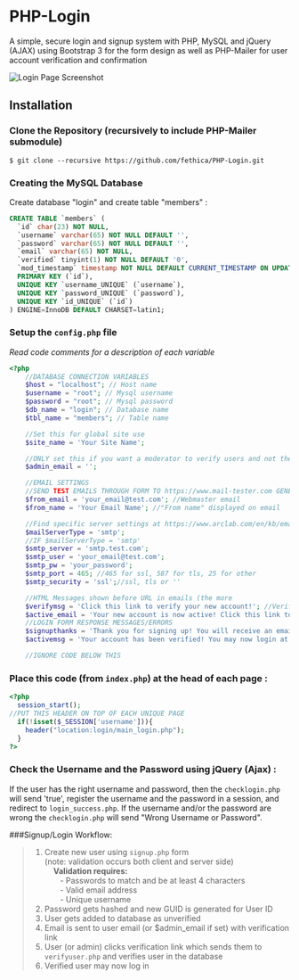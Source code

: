 PHP-Login
=========

A simple, secure login and signup system with PHP, MySQL and jQuery (AJAX) using Bootstrap 3 for the form design as well as PHP-Mailer for user account verification and confirmation

<img src="https://raw.githubusercontent.com/fethica/PHP-Login/master/login/images/screenshot.png" alt="Login Page Screenshot" />

## Installation
### Clone the Repository (recursively to include PHP-Mailer submodule)
    $ git clone --recursive https://github.com/fethica/PHP-Login.git

### Creating the MySQL Database

Create database "login" and create table "members" :

```sql
CREATE TABLE `members` (
  `id` char(23) NOT NULL,
  `username` varchar(65) NOT NULL DEFAULT '',
  `password` varchar(65) NOT NULL DEFAULT '',
  `email` varchar(65) NOT NULL,
  `verified` tinyint(1) NOT NULL DEFAULT '0',
  `mod_timestamp` timestamp NOT NULL DEFAULT CURRENT_TIMESTAMP ON UPDATE CURRENT_TIMESTAMP,
  PRIMARY KEY (`id`),
  UNIQUE KEY `username_UNIQUE` (`username`),
  UNIQUE KEY `password_UNIQUE` (`password`),
  UNIQUE KEY `id_UNIQUE` (`id`)
) ENGINE=InnoDB DEFAULT CHARSET=latin1;
```

### Setup the `config.php` file
<i>Read code comments for a description of each variable</i>

```php
<?php
	//DATABASE CONNECTION VARIABLES
	$host = "localhost"; // Host name
	$username = "root"; // Mysql username
	$password = "root"; // Mysql password
	$db_name = "login"; // Database name
	$tbl_name = "members"; // Table name

	//Set this for global site use
	$site_name = 'Your Site Name';

	//ONLY set this if you want a moderator to verify users and not the users themselves, otherwise leave blank or comment out
	$admin_email = '';

	//EMAIL SETTINGS
	//SEND TEST EMAILS THROUGH FORM TO https://www.mail-tester.com GENERATED ADDRESS FOR SPAM RATING AND TIPS
	$from_email = 'your_email@test.com'; //Webmaster email
	$from_name = 'Your Email Name'; //"From name" displayed on email

	//Find specific server settings at https://www.arclab.com/en/kb/email/list-of-smtp-and-pop3-servers-mailserver-list.html
	$mailServerType = 'smtp';
	//IF $mailServerType = 'smtp'
	$smtp_server = 'smtp.test.com';
	$smtp_user = 'your_email@test.com';
	$smtp_pw = 'your_password';
	$smtp_port = 465; //465 for ssl, 587 for tls, 25 for other
	$smtp_security = 'ssl';//ssl, tls or ''

	//HTML Messages shown before URL in emails (the more
	$verifymsg = 'Click this link to verify your new account!'; //Verify email message
	$active_email = 'Your new account is now active! Click this link to log in!';//Active email message
	//LOGIN FORM RESPONSE MESSAGES/ERRORS
	$signupthanks = 'Thank you for signing up! You will receive an email shortly confirming the verification of your account.';
	$activemsg = 'Your account has been verified! You may now login at <br><a href="'.$signin_url.'">'.$signin_url.'</a>';

	//IGNORE CODE BELOW THIS
```
### Place this code (from `index.php`) at the head of each page :
```php
<?php
  session_start();
//PUT THIS HEADER ON TOP OF EACH UNIQUE PAGE
  if(!isset($_SESSION['username'])){
    header("location:login/main_login.php");
  }
?>
```

### Check the Username and the Password using jQuery (Ajax) :

If the user has the right username and password, then the `checklogin.php` will send 'true', register the username and the password in a session, and redirect to `login_success.php`.
If the username and/or the password are wrong the `checklogin.php` will send "Wrong Username or Password".


###Signup/Login Workflow:
> 1) Create new user using `signup.php` form   
> (note: validation occurs both client and server side)    
> &nbsp;&nbsp;&nbsp;&nbsp;<b>Validation requires: </b>   
> &nbsp;&nbsp;&nbsp;&nbsp;&nbsp;&nbsp; - Passwords to match and be at least 4 characters    
> &nbsp;&nbsp;&nbsp;&nbsp;&nbsp;&nbsp; - Valid email address     
> &nbsp;&nbsp;&nbsp;&nbsp;&nbsp;&nbsp; - Unique username  
> 2) Password gets hashed and new GUID is generated for User ID   
> 3) User gets added to database as unverified  
> 4) Email is sent to user email (or $admin_email if set) with verification link   
> 5) User (or admin) clicks verification link which sends them to `verifyuser.php` and verifies user in the database    
> 6) Verified user may now log in
